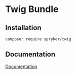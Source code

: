 # Twig Bundle

## Installation

```
composer require spryker/twig
```

## Documentation

[Documentation](http://spryker.github.io)
